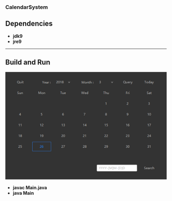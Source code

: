### CalendarSystem
## Dependencies
+ **jdk9**
+ **jre9**
***
## Build and Run
![interface](https://github.com/XHHuiL/CalendarSystem/blob/master/interface.png)
+ **javac Main.java**
+ **java Main**